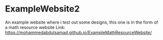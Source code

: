 # ExampleWebsite2
An example website where i test out some designs, this one is in the form of a math resource website
Link: https://mohammedabdulsamad.github.io/ExampleMathResourceWebsite/

